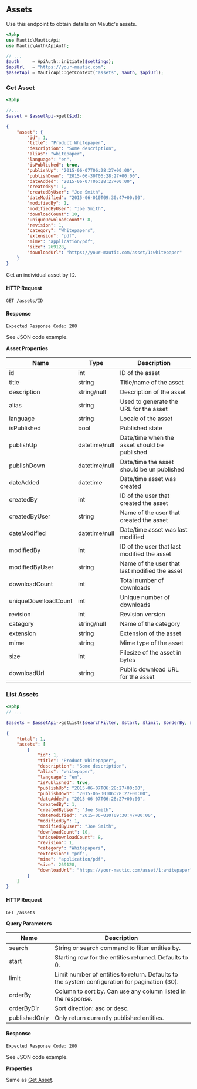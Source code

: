 ## Assets
Use this endpoint to obtain details on Mautic's assets. 

```php
<?php
use Mautic\MauticApi;
use Mautic\Auth\ApiAuth;

// ...
$auth     = ApiAuth::initiate($settings);
$apiUrl   = "https://your-mautic.com"; 
$assetApi = MauticApi::getContext("assets", $auth, $apiUrl);
```

### Get Asset
```php
<?php

//...
$asset = $assetApi->get($id);
```
```json
{
    "asset": {
        "id": 1,
        "title": "Product Whitepaper",
        "description": "Some description",
        "alias": "whitepaper",
        "language": "en",
        "isPublished": true,
        "publishUp": "2015-06-07T06:28:27+00:00",
        "publishDown": "2015-06-30T06:28:27+00:00",
        "dateAdded": "2015-06-07T06:28:27+00:00",
        "createdBy": 1,
        "createdByUser": "Joe Smith",
        "dateModified": "2015-06-010T09:30:47+00:00",
        "modifiedBy": 1,
        "modifiedByUser": "Joe Smith",
        "downloadCount": 10,
        "uniqueDownloadCount": 8,
        "revision": 1,
        "category": "Whitepapers",
        "extension": "pdf",
        "mime": "application/pdf",
        "size": 269128,
        "downloadUrl": "https://your-mautic.com/asset/1:whitepaper"
    }
}
```
Get an individual asset by ID.

#### HTTP Request

`GET /assets/ID`

#### Response

`Expected Response Code: 200`

See JSON code example.

**Asset Properties**

Name|Type|Description
----|----|-----------
id|int|ID of the asset
title|string|Title/name of the asset
description|string/null|Description of the asset
alias|string|Used to generate the URL for the asset
language|string|Locale of the asset
isPublished|bool|Published state
publishUp|datetime/null|Date/time when the asset should be published
publishDown|datetime/null|Date/time the asset should be un published
dateAdded|datetime|Date/time asset was created
createdBy|int|ID of the user that created the asset
createdByUser|string|Name of the user that created the asset
dateModified|datetime/null|Date/time asset was last modified
modifiedBy|int|ID of the user that last modified the asset
modifiedByUser|string|Name of the user that last modified the asset
downloadCount|int|Total number of downloads
uniqueDownloadCount|int|Unique number of downloads
revision|int|Revision version
category|string/null|Name of the category
extension|string|Extension of the asset
mime|string|Mime type of the asset
size|int|Filesize of the asset in bytes
downloadUrl|string|Public download URL for the asset

### List Assets
```php
<?php
// ...

$assets = $assetApi->getList($searchFilter, $start, $limit, $orderBy, $orderByDir);
```
```json
{
    "total": 1,
    "assets": [
        {
            "id": 1,
            "title": "Product Whitepaper",
            "description": "Some description",
            "alias": "whitepaper",
            "language": "en",
            "isPublished": true,
            "publishUp": "2015-06-07T06:28:27+00:00",
            "publishDown": "2015-06-30T06:28:27+00:00",
            "dateAdded": "2015-06-07T06:28:27+00:00",
            "createdBy": 1,
            "createdByUser": "Joe Smith",
            "dateModified": "2015-06-010T09:30:47+00:00",
            "modifiedBy": 1,
            "modifiedByUser": "Joe Smith",
            "downloadCount": 10,
            "uniqueDownloadCount": 8,
            "revision": 1,
            "category": "Whitepapers",
            "extension": "pdf",
            "mime": "application/pdf",
            "size": 269128,
            "downloadUrl": "https://your-mautic.com/asset/1:whitepaper"
        }
    ]
}
```
#### HTTP Request

`GET /assets`

**Query Parameters**

Name|Description
----|-----------
search|String or search command to filter entities by.
start|Starting row for the entities returned. Defaults to 0.
limit|Limit number of entities to return. Defaults to the system configuration for pagination (30).
orderBy|Column to sort by. Can use any column listed in the response.
orderByDir|Sort direction: asc or desc.
publishedOnly|Only return currently published entities.

#### Response

`Expected Response Code: 200`

See JSON code example.

**Properties**

Same as [Get Asset](#get-asset).